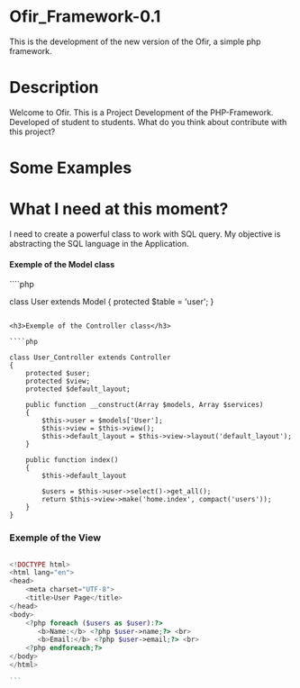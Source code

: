 # Ofir_Framework-0.1
This is the development of the new version of the Ofir, a simple php framework.

# Description
Welcome to Ofir. This is a Project Development of the PHP-Framework. Developed of  student to students. What do you think about contribute with this project?

# Some Examples


# What I need at this moment?
I need to create a powerful class to work with SQL query. My objective is abstracting the SQL language in the Application.

<h4>Exemple of the Model class</h4>
````php

class User extends Model
{
    protected $table = 'user';
}

```

<h3>Exemple of the Controller class</h3>

````php

class User_Controller extends Controller 
{
    protected $user;
    protected $view;
    protected $default_layout;

    public function __construct(Array $models, Array $services)
    {
        $this->user = $models['User'];
        $this->view = $this->view();
        $this->default_layout = $this->view->layout('default_layout');
    }

    public function index()
    {
        $this->default_layout

        $users = $this->user->select()->get_all();
        return $this->view->make('home.index', compact('users'));
    }
}

```
<h3>Exemple of the View</h3>

````php

<!DOCTYPE html>
<html lang="en">
<head>
    <meta charset="UTF-8">
    <title>User Page</title>
</head>
<body>
    <?php foreach ($users as $user):?>
       <b>Name:</b> <?php $user->name;?> <br>
       <b>Email:</b> <?php $user->email;?> <br>
    <?php endforeach;?>
</body>
</html>

```
